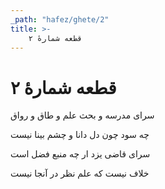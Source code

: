 ```yaml
---
_path: "hafez/ghete/2"
title: >-
    قطعه شمارهٔ ۲
---
```

# قطعه شمارهٔ ۲

<div class="b" id="bn1"><div class="m1"><p>سرای مدرسه و بحث علم و طاق و رواق</p></div>
<div class="m2"><p>چه سود چون دل دانا و چشم بینا نیست</p></div></div>
<div class="b" id="bn2"><div class="m1"><p>سرای قاضی یزد ار چه منبع فضل است</p></div>
<div class="m2"><p>خلاف نیست که علم نظر در آنجا نیست</p></div></div>
